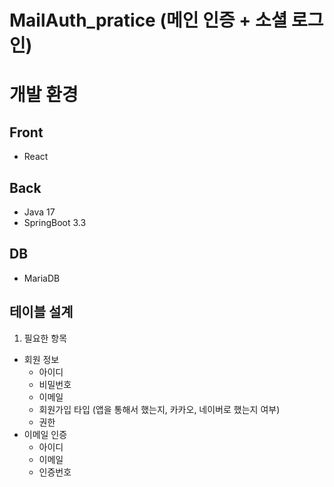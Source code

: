 # MailAuth_pratice (메인 인증 + 소셜 로그인)

# 개발 환경
## Front
- React

## Back
- Java 17
- SpringBoot 3.3

## DB
- MariaDB


## 테이블 설계
1. 필요한 항목
-  회원 정보
   - 아이디 
   - 비밀번호
   - 이메일
   - 회원가입 타입 (앱을 통해서 했는지, 카카오, 네이버로 했는지 여부)
   - 권한
- 이메일 인증
  - 아이디
  - 이메일
  - 인증번호
     
